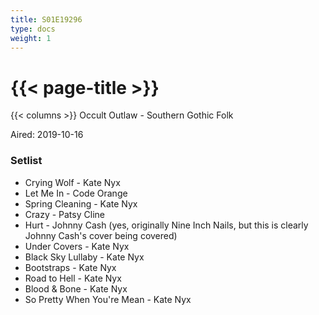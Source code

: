 ```yaml
---
title: S01E19296
type: docs
weight: 1
---
```


# {{< page-title >}}

{{< columns >}}
Occult Outlaw - Southern Gothic Folk

Aired: 2019-10-16

### Setlist
* Crying Wolf - Kate Nyx
* Let Me In - Code Orange
* Spring Cleaning - Kate Nyx
* Crazy - Patsy Cline
* Hurt - Johnny Cash (yes, originally Nine Inch Nails, but this is clearly Johnny Cash's cover being covered)
* Under Covers - Kate Nyx
* Black Sky Lullaby - Kate Nyx
* Bootstraps - Kate Nyx
* Road to Hell - Kate Nyx
* Blood & Bone - Kate Nyx
* So Pretty When You're Mean - Kate Nyx
